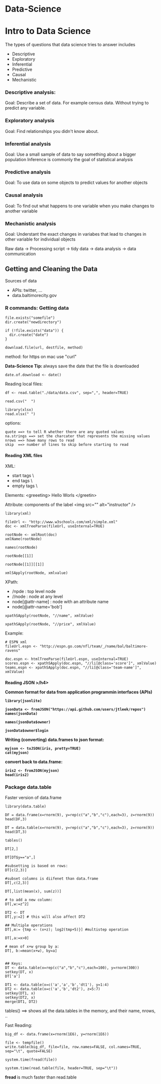 Data-Science
===========

# Intro to Data Science 

The types of questions that data science tries to answer includes

* Descriptive
* Exploratory
* Inferential
* Predictive
* Causal
* Mechanistic

### Descriptive analysis:
 Goal: Describe a set of data. For example census data. 
 Without trying to predict any variable.

### Exploratory analysis
 Goal: Find relationships you didn't know about.

### Inferential analysis
 Goal: Use a small sample of data to say something about a bigger population
 Inference is commonly the goal of statistical analysis
 
### Predictive analysis
 Goal: To use data on some objects to predict values for another objects

### Causal analysis
 Goal: To find out what happens to one variable when you make changes to another variable
 
### Mechanistic analysis
 Goal: Understant the exact changes in variabes that lead to changes in other variable for individual objects



Raw data -> Processing script -> tidy data -> data analysis -> data communication

<h2>Getting and Cleaning the Data</h2>

Sources of data
<ul>
<li> APIs: twitter, ...</li>
<li> data.baltimorecity.gov </li>

</ul>


<h3> R commands: Getting data</h3>

```
file.exists("somefile")
dir.create("newdirectory")

if (!file.exists("data")) {
  dir.create("date")
}

download.file(url, destfile, method)
```

method: for https on mac use "curl"

<b> Data-Science Tip: </b> always save the date that the file is downloaded
```
date.of.download <- date()
```

Reading local files:
```
df <- read.table("./data/data.csv", sep=",", header=TRUE)

read.csv("  ")

library(xlsx)
read.xlsx(" ")
```

options:
```
quote ==> to tell R whether there are any quoted values
na.strings ==> set the charcater that represents the missing values
nrows ==> howe many rows to read 
skip  ==> number of lines to skip before starting to read
```

<h4> Reading XML files </h4>

XML:

<ul>
<li> start tags \<section\> </li>
<li> end tags   \</section\> </li>
<li> empty tags   \</line-break /\> </li>
</ul>

Elements:
 \<greeeting\> Hello Worls \</greetin\>

Attribute: components of the label
 \<img src="" alt="instructor" /\>


```
library(xml)

fileUrl <- "http://www.w3schools.com/xml/simple.xml"
doc <- xmlTreeParse(fileUrl, useInternal=TRUE)

rootNode <- xmlRoot(doc)
xmlName(rootNode)

names(rootNode)

rootNode[[1]]

rootNode[[1]][[1]]

xmlSApply(rootNode, xmlvalue)

``` 

XPath:

<ul>
<li> /npde : top level node </li>
<li> //node : node at any level </li>
<li> node[@attr-name] : node with an attribute name </li>
<li> node[@attr-name='bob']  </li>
</ul>

```
xpathSApply(rootNode, "//name", xmlValue)

xpathSApply(rootNode, "//price", xmlValue)
```

Example:
```
# ESPN xml
fileUrl.espn <- "http://espn.go.com/nfl/team/_/name/bal/baltimore-ravens" 

doc.espn <- htmlTreeParse(fileUrl.espn, useInternal=TRUE)
scores.espn <- xpathSApply(doc.espn, "//li[@class='score']", xmlValue)
teams.espn <- xpathSApply(doc.espn, "//li[@class='team-name']", xmlValue)

```

<h4> Reading JSON >/h4>

Common format for data from application programmin interfaces (APIs)

```
library(jsonlite)

jsonData <- fromJSON("https://api.github.com/users/jtleek/repos")
names(jsonData)

names(jsonData$owner)

jsonData$owner$login

```

Writing (converting) data.frames to json format:
```
myjson <- toJSON(iris, pretty=TRUE)
cat(myjson)
```
convert back to data.frame:
```
iris2 <- fromJSON(myjson)
head(iris2)
```

<h3> Package data.table </h3>

Faster version of data.frame

```
library(data.table)

DF = data.frame(x=rnorm(9), y=rep(c("a","b","c"),each=3), z=rnorm(9))
head(DF,3)

DT = data.table(x=rnorm(9), y=rep(c("a","b","c"),each=3), z=rnorm(9))
head(DT,3)

tables()

DT[2,]

DT[DT$y=="a",]

#subsetting is based on rows:
DT[c(2,3)]

#subset columns is diifenet than data.frame
DT[,c(2,3)]

DT[,list(mean(x), sum(z))]

# to add a new column:
DT[,w:=z^2]

DT2 <- DT
DT[,y:=2] # this will also affect DT2

## Multiple operations
DT[,m:= {tmp <- (x+z); log2(tmp+5)}] #multistep operation

DT[,a:=x>0]

# mean of x+w group by a:
DT[, b:=mean(x+w), by=a]


## Keys:
DT <- data.table(x=rep(c("a","b","c"),each=100), y=rnorm(300))
setkey(DT, x)
DT['a']

DT1 <- data.table(x=c('a','a','b','dt1'), y=1:4)
DT2 <- data.table(x=c('a','b','dt2'), z=5:7)
setkey(DT1, x)
setkey(DT2, x)
merge(DT1, DT2)

```

tables() ==> shows all the data.tables in the memory, and their name, nrows, ..

Fast Reading:
```
big_df <- data.frame(x=rnorm(1E6), y=rnorm(1E6))

file <- tempfile()
write.table(big_df, file=file, row.names=FALSE, col.names=TRUE, sep="\t", quote=FALSE)

system.time(fread(file))

system.time(read.table(file, header=TRUE, sep="\t"))

```

<b>fread </b>is much faster than read.table 

